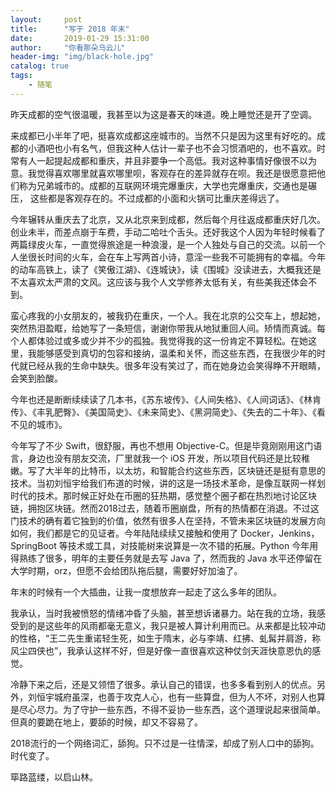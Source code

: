 ```yaml
---
layout:     post
title:      "写于 2018 年末"
date:       2019-01-29 15:31:00
author:     "你看那朵乌云儿"
header-img: "img/black-hole.jpg"
catalog: true
tags:
    - 随笔
---
```


昨天成都的空气很温暖，我甚至以为这是春天的味道。晚上睡觉还是开了空调。  

来成都已小半年了吧，挺喜欢成都这座城市的。当然不只是因为这里有好吃的。成都的小酒吧也小有名气，但我这种人估计一辈子也不会习惯酒吧的，也不喜欢。时常有人一起提起成都和重庆，并且非要争一个高低。我对这种事情好像很不以为意。我觉得喜欢哪里就喜欢哪里呗，客观存在的差异就存在呗。我还是很愿意把他们称为兄弟城市的。成都的互联网环境完爆重庆，大学也完爆重庆，交通也是碾压， 这些都是客观存在的。不过成都的小面和火锅可比重庆差得远了。  

今年辗转从重庆去了北京，又从北京来到成都，然后每个月往返成都重庆好几次。创业未半，而差点崩于车费，手动二哈吐个舌头。还好我这个人因为年轻时候看了两篇绿皮火车，一直觉得旅途是一种浪漫，是一个人独处与自己的交流。以前一个人坐很长时间的火车，会在车上写两首小诗，意淫一些我不可能拥有的幸福。今年的动车高铁上，读了《笑傲江湖》、《连城诀》，读《围城》没读进去，大概我还是不太喜欢太严肃的文风。这应该与我个人文学修养太低有关，有些美我还体会不到。  

蛮心疼我的小女朋友的，被我扔在重庆，一个人。我在北京的公交车上，想起她，突然热泪盈眶，给她写了一条短信，谢谢你带我从地狱重回人间。矫情而真诚。每个人都体验过或多或少并不少的孤独。我觉得我的这一份肯定不算轻松。在她这里，我能够感受到真切的包容和接纳，温柔和关怀，而这些东西，在我很少年的时代就已经从我的生命中缺失。很多年没有笑过了，而在她身边会笑得睁不开眼睛，会笑到脸酸。  

今年也还是断断续续读了几本书，《苏东坡传》、《人间失格》、《人间词话》、《林肯传》、《丰乳肥臀》、《美国简史》、《未来简史》、《黑洞简史》、《失去的二十年》、《看不见的城市》。  

今年写了不少 Swift，很舒服，再也不想用 Objective-C。但是毕竟刚刚用这门语言，身边也没有朋友交流，厂里就我一个 iOS 开发，所以项目代码还是比较稚嫩。写了大半年的比特币，以太坊，和智能合约这些东西，区块链还是挺有意思的技术。当初刘恒宇给我们布道的时候，讲的这是一场技术革命，是像互联网一样划时代的技术。那时候正好处在币圈的狂热期，感觉整个圈子都在热烈地讨论区块链，拥抱区块链。然而2018过去，随着币圈崩盘，所有的热情都在消退。不过这门技术的确有着它独到的价值，依然有很多人在坚持，不管未来区块链的发展方向如何，我们都是它的见证者。今年陆陆续续又接触和使用了 Docker，Jenkins，SpringBoot 等技术或工具，对技能树来说算是一次不错的拓展。Python 今年用得熟练了很多，明年的主要任务就是去写 Java 了，然而我的 Java 水平还停留在大学时期，orz，但愿不会给团队拖后腿，需要好好加油了。

年末的时候有一个大插曲，让我一度想放弃一起走了这么多年的团队。  

我承认，当时我被愤怒的情绪冲昏了头脑，甚至想诉诸暴力。站在我的立场，我感受到的是这些年的风雨都毫无意义，我只是被人算计利用而已。从来都是比较冲动的性格，“王二先生重诺轻生死，如生于隋末，必与李靖、红拂、虬髯并肩游，称风尘四侠也”，我承认这样不好，但是好像一直很喜欢这种仗剑天涯快意恩仇的感觉。  

冷静下来之后，还是又领悟了很多。承认自己的错误，也多多看到别人的优点。另外，刘恒宇城府虽深，也善于攻克人心，也有一些算盘，但为人不坏，对别人也算是尽心尽力。为了守护一些东西，不得不妥协一些东西，这个道理说起来很简单。但真的要跪在地上，要舔的时候，却又不容易了。

2018流行的一个网络词汇，舔狗。只不过是一往情深，却成了别人口中的舔狗。时代变了。

筚路蓝缕，以启山林。
  









